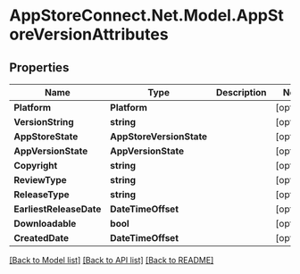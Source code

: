 # AppStoreConnect.Net.Model.AppStoreVersionAttributes

## Properties

Name | Type | Description | Notes
------------ | ------------- | ------------- | -------------
**Platform** | **Platform** |  | [optional] 
**VersionString** | **string** |  | [optional] 
**AppStoreState** | **AppStoreVersionState** |  | [optional] 
**AppVersionState** | **AppVersionState** |  | [optional] 
**Copyright** | **string** |  | [optional] 
**ReviewType** | **string** |  | [optional] 
**ReleaseType** | **string** |  | [optional] 
**EarliestReleaseDate** | **DateTimeOffset** |  | [optional] 
**Downloadable** | **bool** |  | [optional] 
**CreatedDate** | **DateTimeOffset** |  | [optional] 

[[Back to Model list]](../README.md#documentation-for-models) [[Back to API list]](../README.md#documentation-for-api-endpoints) [[Back to README]](../README.md)

